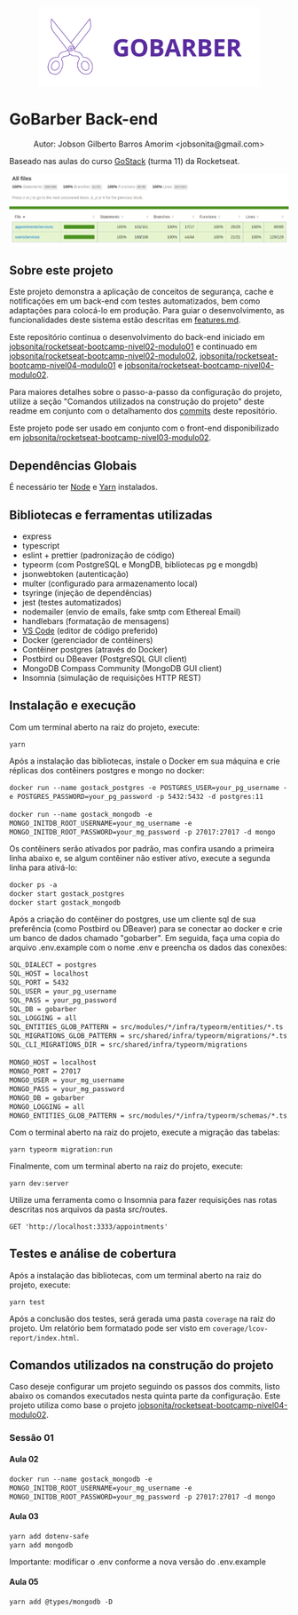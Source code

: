 <p align="center"><img alt="Logotipo do Projeto" title="GoBarber" src=".github/logo.svg" width="400px" /></p>

# GoBarber Back-end

<p align="center">Autor: Jobson Gilberto Barros Amorim &lt;jobsonita@gmail.com&gt;</p>

Baseado nas aulas do curso [GoStack](https://rocketseat.com.br/gostack) (turma 11) da Rocketseat.

<p align="center"><img alt="Cobertura dos testes" title="Cobertura dos testes" src=".github/coverage.png" width="800px" /></p>

## Sobre este projeto

Este projeto demonstra a aplicação de conceitos de segurança, cache e notificações em um back-end com testes automatizados, bem como adaptações para colocá-lo em produção. Para guiar o desenvolvimento, as funcionalidades deste sistema estão descritas em [features.md](features.md).

Este repositório continua o desenvolvimento do back-end iniciado em [jobsonita/rocketseat-bootcamp-nivel02-modulo01](https://github.com/jobsonita/rocketseat-bootcamp-nivel02-modulo01) e continuado em [jobsonita/rocketseat-bootcamp-nivel02-modulo02](https://github.com/jobsonita/rocketseat-bootcamp-nivel02-modulo02), [jobsonita/rocketseat-bootcamp-nivel04-modulo01](https://github.com/jobsonita/rocketseat-bootcamp-nivel04-modulo01) e [jobsonita/rocketseat-bootcamp-nivel04-modulo02](https://github.com/jobsonita/rocketseat-bootcamp-nivel04-modulo02).

Para maiores detalhes sobre o passo-a-passo da configuração do projeto, utilize a seção "Comandos utilizados na construção do projeto" deste readme em conjunto com o detalhamento dos [commits](https://github.com/jobsonita/rocketseat-bootcamp-nivel04-modulo03/commits/master) deste repositório.

Este projeto pode ser usado em conjunto com o front-end disponibilizado em [jobsonita/rocketseat-bootcamp-nivel03-modulo02](https://github.com/jobsonita/rocketseat-bootcamp-nivel03-modulo02).

## Dependências Globais

É necessário ter [Node](https://github.com/nvm-sh/nvm) e [Yarn](https://yarnpkg.com) instalados.

## Bibliotecas e ferramentas utilizadas

- express
- typescript
- eslint + prettier (padronização de código)
- typeorm (com PostgreSQL e MongDB, bibliotecas pg e mongdb)
- jsonwebtoken (autenticação)
- multer (configurado para armazenamento local)
- tsyringe (injeção de dependências)
- jest (testes automatizados)
- nodemailer (envio de emails, fake smtp com Ethereal Email)
- handlebars (formatação de mensagens)
- [VS Code](https://code.visualstudio.com) (editor de código preferido)
- Docker (gerenciador de contêiners)
- Contêiner postgres (através do Docker)
- Postbird ou DBeaver (PostgreSQL GUI client)
- MongoDB Compass Community (MongoDB GUI client)
- Insomnia (simulação de requisições HTTP REST)

## Instalação e execução

Com um terminal aberto na raiz do projeto, execute:

```
yarn
```

Após a instalação das bibliotecas, instale o Docker em sua máquina e crie réplicas dos contêiners postgres e mongo no docker:

```
docker run --name gostack_postgres -e POSTGRES_USER=your_pg_username -e POSTGRES_PASSWORD=your_pg_password -p 5432:5432 -d postgres:11

docker run --name gostack_mongodb -e MONGO_INITDB_ROOT_USERNAME=your_mg_username -e MONGO_INITDB_ROOT_PASSWORD=your_mg_password -p 27017:27017 -d mongo
```

Os contêiners serão ativados por padrão, mas confira usando a primeira linha abaixo e, se algum contêiner não estiver ativo, execute a segunda linha para ativá-lo:

```
docker ps -a
docker start gostack_postgres
docker start gostack_mongodb
```

Após a criação do contêiner do postgres, use um cliente sql de sua preferência (como Postbird ou DBeaver) para se conectar ao docker e crie um banco de dados chamado "gobarber". Em seguida, faça uma copia do arquivo .env.example com o nome .env e preencha os dados das conexões:

```
SQL_DIALECT = postgres
SQL_HOST = localhost
SQL_PORT = 5432
SQL_USER = your_pg_username
SQL_PASS = your_pg_password
SQL_DB = gobarber
SQL_LOGGING = all
SQL_ENTITIES_GLOB_PATTERN = src/modules/*/infra/typeorm/entities/*.ts
SQL_MIGRATIONS_GLOB_PATTERN = src/shared/infra/typeorm/migrations/*.ts
SQL_CLI_MIGRATIONS_DIR = src/shared/infra/typeorm/migrations

MONGO_HOST = localhost
MONGO_PORT = 27017
MONGO_USER = your_mg_username
MONGO_PASS = your_mg_password
MONGO_DB = gobarber
MONGO_LOGGING = all
MONGO_ENTITIES_GLOB_PATTERN = src/modules/*/infra/typeorm/schemas/*.ts
```

Com o terminal aberto na raiz do projeto, execute a migração das tabelas:

```
yarn typeorm migration:run
```

Finalmente, com um terminal aberto na raiz do projeto, execute:

```
yarn dev:server
```

Utilize uma ferramenta como o Insomnia para fazer requisições nas rotas descritas nos arquivos da pasta src/routes.

```
GET 'http://localhost:3333/appointments'
```

## Testes e análise de cobertura

Após a instalação das bibliotecas, com um terminal aberto na raiz do projeto, execute:

```
yarn test
```

Após a conclusão dos testes, será gerada uma pasta `coverage` na raiz do projeto. Um relatório bem formatado pode ser visto em `coverage/lcov-report/index.html`.

## Comandos utilizados na construção do projeto

Caso deseje configurar um projeto seguindo os passos dos commits, listo abaixo os comandos executados nesta quinta parte da configuração. Este projeto utiliza como base o projeto [jobsonita/rocketseat-bootcamp-nivel04-modulo02](https://github.com/jobsonita/rocketseat-bootcamp-nivel04-modulo02).

### Sessão 01

#### Aula 02

```
docker run --name gostack_mongodb -e MONGO_INITDB_ROOT_USERNAME=your_mg_username -e MONGO_INITDB_ROOT_PASSWORD=your_mg_password -p 27017:27017 -d mongo
```

#### Aula 03

```
yarn add dotenv-safe
yarn add mongodb
```

Importante: modificar o .env conforme a nova versão do .env.example

#### Aula 05

```
yarn add @types/mongodb -D
```

